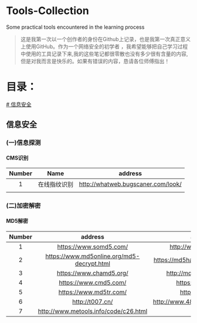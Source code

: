 # Tools-Collection
Some practical tools encountered in the learning process
> 这是我第一次以一个创作者的身份在Github上记录，也是我第一次真正意义上使用GitHub。作为一个网络安全的初学者 ，我希望能够把自己学习过程中使用的工具记录下来,我的这些笔记都很零散也没有多少很有含量的内容, 但是对我而言是快乐的。如果有错误的内容，恳请各位师傅指出！

# 目录：
[# 信息安全](#jump)



<span id="jump"><h2>信息安全</h2></span>
### (一)信息探测
#### CMS识别
| Number   |      Name     |  address |
|:----------:|:-------------:|:------:   |
| 1 |  在线指纹识别   | http://whatweb.bugscaner.com/look/ |
|          |               |           |



### (二)加密解密
#### MD5解密
| Number   |      address    |  address |
|:----------:|:-------------:|:------:   |
| 1 |  https://www.somd5.com/  | http://www.ttmd5.com/ |
|    2      |  https://www.md5online.org/md5-decrypt.html             |     https://md5hashing.net/hash/md5/      |
|     3     | https://www.chamd5.org/           |     http://md5.my-addr.com/    |
|      4    |  https://www.cmd5.com/            |     https://pmd5.com/    |
|     5     |  https://www.md5tr.com/           |    https://cmd5.la/   |
|      6    |  http://t007.cn/           |     http://www.4869.com.cn/md5.html    |
|      7    |  http://www.metools.info/code/c26.html           |        |



